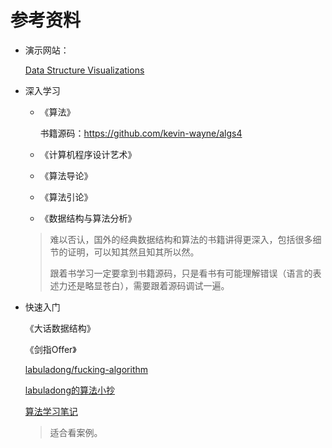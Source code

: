 # 参考资料

+ 演示网站：

  [Data Structure Visualizations](https://www.cs.usfca.edu/~galles/visualization/Algorithms.html)

+ 深入学习

  + 《算法》

    书籍源码：https://github.com/kevin-wayne/algs4

  + 《计算机程序设计艺术》

  + 《算法导论》
  + 《算法引论》
  + 《数据结构与算法分析》

  > 难以否认，国外的经典数据结构和算法的书籍讲得更深入，包括很多细节的证明，可以知其然且知其所以然。
  >
  > 跟着书学习一定要拿到书籍源码，只是看书有可能理解错误（语言的表述力还是略显苍白），需要跟着源码调试一遍。

+ 快速入门

  《大话数据结构》

  《剑指Offer》
  
  [labuladong/fucking-algorithm](https://github.com/labuladong/fucking-algorithm)
  
  [labuladong的算法小抄](https://labuladong.github.io/algo)
  
  [算法学习笔记](https://www.zhihu.com/people/one-seventh/posts?page=5)
  
  > 适合看案例。
  
  